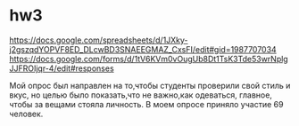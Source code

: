 # hw3

https://docs.google.com/spreadsheets/d/1JXky-j2gszqdYOPVF8ED_DLcwBD3SNAEEGMAZ_CxsFI/edit#gid=1987707034
https://docs.google.com/forms/d/1tV6KVm0vOugUb8Dt1TsK3Tde53wrNplgJJFROIjqr-4/edit#responses

Мой опрос был направлен на то,чтобы студенты проверили свой стиль и вкус, но целью было показать,что не важно,как одеваться, главное, чтобы за вещами стояла личность. В моем опросе приняло участие 69 человек.
